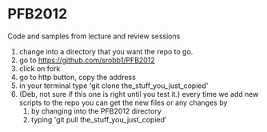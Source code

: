 PFB2012
=======

Code and samples from lecture and review sessions

1. change into a directory that you want the repo to go.
2. go to https://github.com/srobb1/PFB2012
3. click on fork
4. go to http button, copy the address
5. in your terminal type 'git clone the_stuff_you_just_copied'
6. (Deb, not sure if this one is right until you test it.) every time we add new scripts to the repo you can get the new files or any changes by
	1. by changing into the PFB2012 directory
	2. typing 'git pull the_stuff_you_just_copied'
